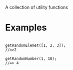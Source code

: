A collection of utility functions

# Examples


```

getRandomElemet([1, 2, 3]);
//=>2
```



```
getRandomNumber(1, 10);
//=> 4
```

